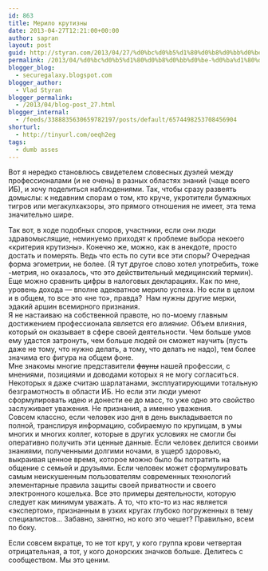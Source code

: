```yaml
---
id: 863
title: Мерило крутизны
date: 2013-04-27T12:21:00+00:00
author: sapran
layout: post
guid: http://styran.com/2013/04/27/%d0%bc%d0%b5%d1%80%d0%b8%d0%bb%d0%be-%d0%ba%d1%80%d1%83%d1%82%d0%b8%d0%b7%d0%bd%d1%8b/
permalink: /2013/04/%d0%bc%d0%b5%d1%80%d0%b8%d0%bb%d0%be-%d0%ba%d1%80%d1%83%d1%82%d0%b8%d0%b7%d0%bd%d1%8b/
blogger_blog:
  - securegalaxy.blogspot.com
blogger_author:
  - Vlad Styran
blogger_permalink:
  - /2013/04/blog-post_27.html
blogger_internal:
  - /feeds/3388835630659782197/posts/default/6574498253708456904
shorturl:
  - http://tinyurl.com/oeqh2eg
tags:
  - dumb asses
---
```

Вот я нередко становлюсь свидетелем словесных дуэлей между профессионалами (и не очень) в разных областях знаний (чаще всего ИБ), и хочу поделиться наблюдениями. Так, чтобы сразу развеять домыслы: к недавним спорам о том, кто круче, укротители бумажных тигров или мегакулхакзоры, это прямого отношения не имеет, эта тема значительно шире. 

<div>
</div>

<div>
  Так вот, в ходе подобных споров, участники, если они люди здравомыслящие, неминуемо приходят к проблеме выбора некоего &#171;критерия крутизны&#187;. Конечно же, можно, как в анекдоте, просто достать и померять. Ведь что есть по сути все эти споры? Очередная форма эгометрии, не более. (Я тут другое слово хотел употребить, тоже -метрия, но оказалось, что это действительный медицинский термин). Еще можно сравнить цифры в налоговых декларациях. Как по мне, уровень дохода &#8212; вполне адекватное мерило успеха. Но если в целом и в общем, то все это &#171;не то&#187;, правда? &nbsp;Нам нужны другие мерки, эдакий аршин всемирного признания.
</div>

<div>
</div>

<div>
  Я не настаиваю на собственной правоте, но по-моему главным достижением профессионала является его <i>влияние</i>. Объем влияния, который он оказывает в сфере своей деятельности. Чем больше умов ему удастся затронуть, чем больше людей он сможет научить (пусть даже не тому, что нужно делать, а тому, что делать не надо), тем более значима его фигура на общем фоне.
</div>

<div>
</div>

<div>
  Мне знакомы многие представители <strike>фауны</strike> нашей профессии, с мнениями, позициями и доводами которых я не могу согласиться. Некоторых я даже считаю шарлатанами, эксплуатирующими тотальную безграмотность в области ИБ. Но если эти люди умеют сформулировать идею и донести ее до масс, то уже одно это свойство заслуживает уважения. Не признания, а именно уважения.
</div>

<div>
</div>

<div>
  Совсем классно, если человек изо дня в день выкладывается по полной, транслируя информацию, собираемую по крупицам, в умы многих и многих коллег, которые в других условиях не смогли бы оперативно получить эти ценные данные. Если человек делится своими знаниями, полученными долгими ночами, в ущерб здоровью, выкраивая ценное время, которое можно было бы потратить на общение с семьей и друзьями. Если человек может сформулировать самым неискушенным пользователям современных технологий элементарные правила защиты своей приватности и своего электронного кошелька. Все это примеры деятельности, которую следует как минимум уважать. А то, что кто-то из нас является &#171;экспертом&#187;, признанным в узких кругах глубоко погруженных в тему специалистов&#8230; Забавно, занятно, но кого это чешет? Правильно, всем по боку.</p> 
  
  <p>
    Если совсем вкратце, то не тот крут, у кого группа крови четвертая отрицательная, а тот, у кого донорских значков больше. Делитесь с сообществом. Мы это ценим.
  </p>
</div>

<div class="addtoany_share_save_container addtoany_content_bottom">
  <div class="a2a_kit a2a_kit_size_32 addtoany_list a2a_target" id="wpa2a_274">
    <a class="a2a_button_facebook" href="http://www.addtoany.com/add_to/facebook?linkurl=https%3A%2F%2Fblog.styran.com%2F2013%2F04%2F%25d0%25bc%25d0%25b5%25d1%2580%25d0%25b8%25d0%25bb%25d0%25be-%25d0%25ba%25d1%2580%25d1%2583%25d1%2582%25d0%25b8%25d0%25b7%25d0%25bd%25d1%258b%2F&linkname=%D0%9C%D0%B5%D1%80%D0%B8%D0%BB%D0%BE%20%D0%BA%D1%80%D1%83%D1%82%D0%B8%D0%B7%D0%BD%D1%8B" title="Facebook" rel="nofollow" target="_blank"></a><a class="a2a_button_twitter" href="http://www.addtoany.com/add_to/twitter?linkurl=https%3A%2F%2Fblog.styran.com%2F2013%2F04%2F%25d0%25bc%25d0%25b5%25d1%2580%25d0%25b8%25d0%25bb%25d0%25be-%25d0%25ba%25d1%2580%25d1%2583%25d1%2582%25d0%25b8%25d0%25b7%25d0%25bd%25d1%258b%2F&linkname=%D0%9C%D0%B5%D1%80%D0%B8%D0%BB%D0%BE%20%D0%BA%D1%80%D1%83%D1%82%D0%B8%D0%B7%D0%BD%D1%8B" title="Twitter" rel="nofollow" target="_blank"></a><a class="a2a_button_google_plus" href="http://www.addtoany.com/add_to/google_plus?linkurl=https%3A%2F%2Fblog.styran.com%2F2013%2F04%2F%25d0%25bc%25d0%25b5%25d1%2580%25d0%25b8%25d0%25bb%25d0%25be-%25d0%25ba%25d1%2580%25d1%2583%25d1%2582%25d0%25b8%25d0%25b7%25d0%25bd%25d1%258b%2F&linkname=%D0%9C%D0%B5%D1%80%D0%B8%D0%BB%D0%BE%20%D0%BA%D1%80%D1%83%D1%82%D0%B8%D0%B7%D0%BD%D1%8B" title="Google+" rel="nofollow" target="_blank"></a><a class="a2a_button_linkedin" href="http://www.addtoany.com/add_to/linkedin?linkurl=https%3A%2F%2Fblog.styran.com%2F2013%2F04%2F%25d0%25bc%25d0%25b5%25d1%2580%25d0%25b8%25d0%25bb%25d0%25be-%25d0%25ba%25d1%2580%25d1%2583%25d1%2582%25d0%25b8%25d0%25b7%25d0%25bd%25d1%258b%2F&linkname=%D0%9C%D0%B5%D1%80%D0%B8%D0%BB%D0%BE%20%D0%BA%D1%80%D1%83%D1%82%D0%B8%D0%B7%D0%BD%D1%8B" title="LinkedIn" rel="nofollow" target="_blank"></a><a class="a2a_dd addtoany_share_save" href="https://www.addtoany.com/share"></a>
  </div>
</div>